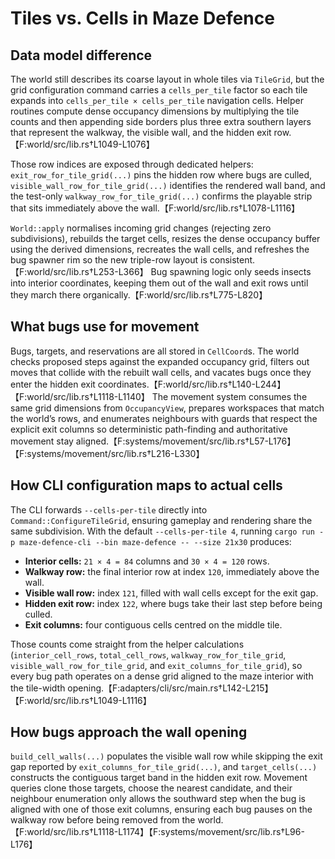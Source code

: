 # Tiles vs. Cells in Maze Defence

## Data model difference
The world still describes its coarse layout in whole tiles via `TileGrid`, but the grid
configuration command carries a `cells_per_tile` factor so each tile expands into
`cells_per_tile × cells_per_tile` navigation cells. Helper routines compute dense occupancy
dimensions by multiplying the tile counts and then appending side borders plus three extra
southern layers that represent the walkway, the visible wall, and the hidden exit row.【F:world/src/lib.rs†L1049-L1076】

Those row indices are exposed through dedicated helpers: `exit_row_for_tile_grid(...)` pins the
hidden row where bugs are culled, `visible_wall_row_for_tile_grid(...)` identifies the rendered
wall band, and the test-only `walkway_row_for_tile_grid(...)` confirms the playable strip that
sits immediately above the wall.【F:world/src/lib.rs†L1078-L1116】

`World::apply` normalises incoming grid changes (rejecting zero subdivisions), rebuilds the
target cells, resizes the dense occupancy buffer using the derived dimensions, recreates the
wall cells, and refreshes the bug spawner rim so the new triple-row layout is consistent.【F:world/src/lib.rs†L253-L366】
Bug spawning logic only seeds insects into interior coordinates, keeping them out of the wall
and exit rows until they march there organically.【F:world/src/lib.rs†L775-L820】

## What bugs use for movement
Bugs, targets, and reservations are all stored in `CellCoord`s. The world checks proposed steps
against the expanded occupancy grid, filters out moves that collide with the rebuilt wall cells,
and vacates bugs once they enter the hidden exit coordinates.【F:world/src/lib.rs†L140-L244】【F:world/src/lib.rs†L1118-L1140】
The movement system consumes the same grid dimensions from `OccupancyView`, prepares workspaces
that match the world’s rows, and enumerates neighbours with guards that respect the explicit
exit columns so deterministic path-finding and authoritative movement stay aligned.【F:systems/movement/src/lib.rs†L57-L176】【F:systems/movement/src/lib.rs†L216-L330】

## How CLI configuration maps to actual cells
The CLI forwards `--cells-per-tile` directly into `Command::ConfigureTileGrid`, ensuring gameplay
and rendering share the same subdivision. With the default `--cells-per-tile 4`, running
`cargo run -p maze-defence-cli --bin maze-defence -- --size 21x30` produces:

- **Interior cells:** `21 × 4 = 84` columns and `30 × 4 = 120` rows.
- **Walkway row:** the final interior row at index `120`, immediately above the wall.
- **Visible wall row:** index `121`, filled with wall cells except for the exit gap.
- **Hidden exit row:** index `122`, where bugs take their last step before being culled.
- **Exit columns:** four contiguous cells centred on the middle tile.

Those counts come straight from the helper calculations (`interior_cell_rows`, `total_cell_rows`,
`walkway_row_for_tile_grid`, `visible_wall_row_for_tile_grid`, and `exit_columns_for_tile_grid`), so every
bug path operates on a dense grid aligned to the maze interior with the tile-width opening.【F:adapters/cli/src/main.rs†L142-L215】【F:world/src/lib.rs†L1049-L1116】

## How bugs approach the wall opening
`build_cell_walls(...)` populates the visible wall row while skipping the exit gap reported by
`exit_columns_for_tile_grid(...)`, and `target_cells(...)` constructs the contiguous target band in the
hidden exit row. Movement queries clone those targets, choose the nearest candidate, and their
neighbour enumeration only allows the southward step when the bug is aligned with one of those
exit columns, ensuring each bug pauses on the walkway row before being removed from the world.【F:world/src/lib.rs†L1118-L1174】【F:systems/movement/src/lib.rs†L96-L176】
